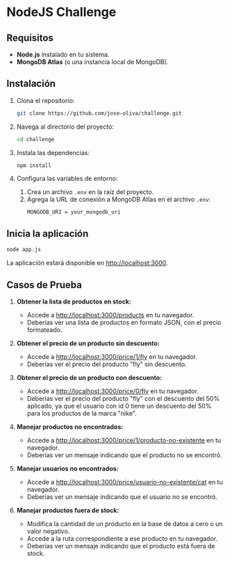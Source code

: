 # NodeJS Challenge

## Requisitos

- **Node.js** instalado en tu sistema.
- **MongoDB Atlas** (o una instancia local de MongoDB).

## Instalación

1. Clona el repositorio:
    ```bash
    git clone https://github.com/jose-oliva/challenge.git
    ```

2. Navega al directorio del proyecto:
    ```bash
    cd challenge
    ```

3. Instala las dependencias:
    ```bash
    npm install
    ```

4. Configura las variables de entorno:
    1. Crea un archivo `.env` en la raíz del proyecto.
    2. Agrega la URL de conexión a MongoDB Atlas en el archivo `.env`:
        ```env
        MONGODB_URI = your_mongodb_uri
        ```

## Inicia la aplicación

```bash
node app.js
```

La aplicación estará disponible en [http://localhost:3000](http://localhost:3000).

## Casos de Prueba

1. **Obtener la lista de productos en stock:**
    - Accede a [http://localhost:3000/products](http://localhost:3000/products) en tu navegador.
    - Deberías ver una lista de productos en formato JSON, con el precio formateado.

2. **Obtener el precio de un producto sin descuento:**
    - Accede a [http://localhost:3000/price/1/fly](http://localhost:3000/price/1/fly) en tu navegador.
    - Deberías ver el precio del producto "fly" sin descuento.

3. **Obtener el precio de un producto con descuento:**
    - Accede a [http://localhost:3000/price/0/fly](http://localhost:3000/price/0/fly) en tu navegador.
    - Deberías ver el precio del producto "fly" con el descuento del 50% aplicado, ya que el usuario con id 0 tiene un descuento del 50% para los productos de la marca "nike".

4. **Manejar productos no encontrados:**
    - Accede a [http://localhost:3000/price/1/producto-no-existente](http://localhost:3000/price/1/producto-no-existente) en tu navegador.
    - Deberías ver un mensaje indicando que el producto no se encontró.

5. **Manejar usuarios no encontrados:**
    - Accede a [http://localhost:3000/price/usuario-no-existente/cat](http://localhost:3000/price/usuario-no-existente/cat) en tu navegador.
    - Deberías ver un mensaje indicando que el usuario no se encontró.

6. **Manejar productos fuera de stock:**
    - Modifica la cantidad de un producto en la base de datos a cero o un valor negativo.
    - Accede a la ruta correspondiente a ese producto en tu navegador.
    - Deberías ver un mensaje indicando que el producto está fuera de stock.
